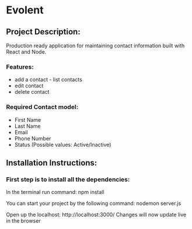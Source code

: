 # Evolent

## Project Description:
Production ready application for maintaining contact information built with React and Node. 

### Features:
- add a contact - list contacts
- edit contact
- delete contact

### Required Contact model: 
- First Name
- Last Name
- Email
- Phone Number
- Status (Possible values: Active/Inactive)

## Installation Instructions:

### First step is to install all the dependencies:

In the terminal run command: 
npm install

You can start your project by the following command:
nodemon server.js

Open up the localhost: http://localhost:3000/
Changes will now update live in the browser
